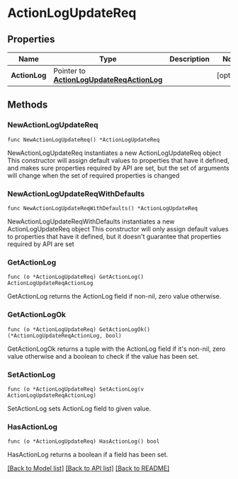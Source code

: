 # ActionLogUpdateReq

## Properties

Name | Type | Description | Notes
------------ | ------------- | ------------- | -------------
**ActionLog** | Pointer to [**ActionLogUpdateReqActionLog**](ActionLogUpdateReqActionLog.md) |  | [optional] 

## Methods

### NewActionLogUpdateReq

`func NewActionLogUpdateReq() *ActionLogUpdateReq`

NewActionLogUpdateReq instantiates a new ActionLogUpdateReq object
This constructor will assign default values to properties that have it defined,
and makes sure properties required by API are set, but the set of arguments
will change when the set of required properties is changed

### NewActionLogUpdateReqWithDefaults

`func NewActionLogUpdateReqWithDefaults() *ActionLogUpdateReq`

NewActionLogUpdateReqWithDefaults instantiates a new ActionLogUpdateReq object
This constructor will only assign default values to properties that have it defined,
but it doesn't guarantee that properties required by API are set

### GetActionLog

`func (o *ActionLogUpdateReq) GetActionLog() ActionLogUpdateReqActionLog`

GetActionLog returns the ActionLog field if non-nil, zero value otherwise.

### GetActionLogOk

`func (o *ActionLogUpdateReq) GetActionLogOk() (*ActionLogUpdateReqActionLog, bool)`

GetActionLogOk returns a tuple with the ActionLog field if it's non-nil, zero value otherwise
and a boolean to check if the value has been set.

### SetActionLog

`func (o *ActionLogUpdateReq) SetActionLog(v ActionLogUpdateReqActionLog)`

SetActionLog sets ActionLog field to given value.

### HasActionLog

`func (o *ActionLogUpdateReq) HasActionLog() bool`

HasActionLog returns a boolean if a field has been set.


[[Back to Model list]](../README.md#documentation-for-models) [[Back to API list]](../README.md#documentation-for-api-endpoints) [[Back to README]](../README.md)


